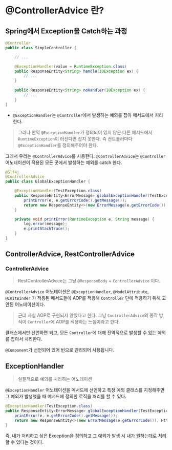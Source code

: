 # @ControllerAdvice 란?

## Spring에서 Exception을 Catch하는 과정

```java
@Controller
public class SimpleController {

    // ...

    @ExceptionHandler(value = RuntimeException.class)
    public ResponseEntity<String> handle(IOException ex) {
        // ...
    }
    
    public ResponseEntity<String> noHandler(IOException ex) {
        // ...
    }
}
```

* `@ExceptionHandler`는 `@Controller`에서 발생하는 예외를 잡아 메서드에서 처리한다.
> 그러나 만약 `@ExceptionHandler`가 정의되어 있지 않은 다른 메서드에서 `RuntimeException`이 터진다면 잡지 못한다. 즉 컨트롤러마다 `@ExceptionHandler`를 정의해주어야 한다.

그래서 우리는 `@ControllerAdvice`를 사용한다. `@ControllerAdvice`는 `@Controller` 어노테이션이 적용된 모든 곳에서 발생하는 예외를 catch 한다.

```java
@Slf4j
@ControllerAdvice
public class GlobalExceptionHandler {

    @ExceptionHandler(TestException.class)
    public ResponseEntity<ErrorMessage> globalExceptionHandler(TestException e) {
        printError(e, e.getErrorCode().getMessage());
        return new ResponseEntity<>(new ErrorMessage(e.getErrorCode()), HttpStatus.valueOf(e.getErrorCode().getStatus()));
    }

    private void printError(RuntimeException e, String message) {
        log.error(message);
        e.printStackTrace();
    }
}
```

## ControllerAdvice, RestControllerAdvice

### ControllerAdvice

> RestControllerAdvice는 그냥 `@ResponseBody` + `ControllerAdvice` 이다.

`@ControllerAdvice` 어노테이션은 `@ExceptionHandler`, `@ModelAttribute`, `@InitBinder` 가 적용된 메서드들에 AOP를 적용해 `Controller` 단에 적용하기 위해 고안된 어노테이션이다.

> 근데 사실 AOP로 구현되지 않았다고 한다. 그냥 `ControllerAdvice`의 동작 방식이 `Controller`에 AOP를 적용하는 느낌이라고 한다.

클래스에서만 선언하면 되고, 모든 `Controller`에 대해 전역적으로 발생할 수 있는 예외를 잡아서 처리한다. 

`@Component`가 선언되어 있어 빈으로 관리되어 사용됩니다.



## ExceptionHandler

> 실질적으로 예외를 처리하는 어노테이션

`@ExceptionHandler` 어노테이션을 메서드에 선언하고 특정 예외 클래스를 지정해주면 그 예외가 발생했을 때 메서드에 정의한 로직을 처리를 할 수 있다.

```java
@ExceptionHandler(TestException.class)
public ResponseEntity<ErrorMessage> globalExceptionHandler(TestException e) {
    printError(e, e.getErrorCode().getMessage());
    return new ResponseEntity<>(new ErrorMessage(e.getErrorCode()), HttpStatus.valueOf(e.getErrorCode().getStatus()));
}
```

즉, 내가 처리하고 싶은 Exception을 정의하고 그 예외가 발생 시 내가 원하는대로 처리할 수 있다는 것이다.